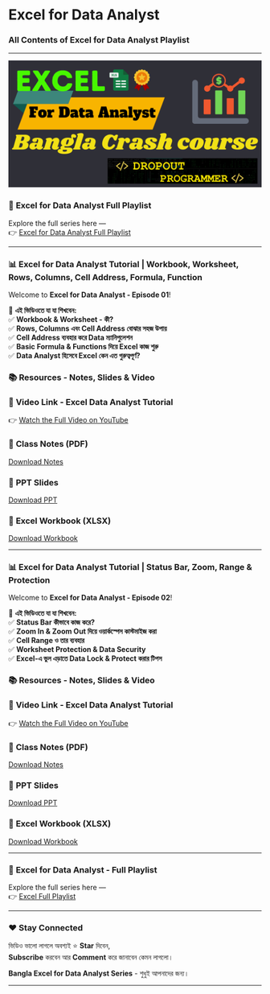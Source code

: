 # Excel for Data Analyst

### All Contents of Excel for Data Analyst Playlist

---

<p align="center">
  <img src="https://github.com/mahamud-13756/Microsoft-Excel/blob/main/MS%20Excel%20(1).png" width="700"/>
</p>

### 🔗 **Excel for Data Analyst Full Playlist**
Explore the full series here —  
👉 [Excel for Data Analyst Full Playlist](https://www.youtube.com/playlist?list=PLGvQDTPXnnfo0PUuo5UokiDRrl0ELPLKv)

---

### 📊 Excel for Data Analyst Tutorial | Workbook, Worksheet, Rows, Columns, Cell Address, Formula, Function

Welcome to **Excel for Data Analyst - Episode 01**!  

📌 **এই ভিডিওতে যা যা শিখবেন:**  
✅ **Workbook & Worksheet - কী?**  
✅ **Rows, Columns এবং Cell Address বোঝার সহজ উপায়**  
✅ **Cell Address ব্যবহার করে Data ম্যানিপুলেশন**  
✅ **Basic Formula & Functions দিয়ে Excel কাজ শুরু**   
✅ **Data Analyst হিসেবে Excel কেন এত গুরুত্বপূর্ণ?**  

### 📚 Resources - Notes, Slides & Video

### 🎥 **Video Link - Excel Data Analyst Tutorial**
👉 [Watch the Full Video on YouTube](https://youtu.be/O8u1mTa1Nmo?si=kVX4pcdxD8p6GJD7)

### 📝 **Class Notes (PDF)**
[Download Notes](https://github.com/your-username/Excel-for-Data-Analyst/tree/main/Excel%20%2301)

### 📑 **PPT Slides**
[Download PPT](#) <!-- এখানে তোমার PPT link বসাও -->

### 📓 **Excel Workbook (XLSX)**
[Download Workbook](#) <!-- যদি Workbook থাকে -->

---

### 📊 Excel for Data Analyst Tutorial | Status Bar, Zoom, Range & Protection

Welcome to **Excel for Data Analyst - Episode 02**!  

📌 **এই ভিডিওতে যা যা শিখবেন:**  
✅ **Status Bar কীভাবে কাজ করে?**  
✅ **Zoom In & Zoom Out দিয়ে ওয়ার্কস্পেস কাস্টমাইজ করা**  
✅ **Cell Range ও তার ব্যবহার**  
✅ **Worksheet Protection & Data Security**  
✅ **Excel-এ ভুল এড়াতে Data Lock & Protect করার টিপস**  

### 📚 Resources - Notes, Slides & Video

### 🎥 **Video Link - Excel Data Analyst Tutorial**
👉 [Watch the Full Video on YouTube](https://youtu.be/iN1tQw_yVSw?si=Vn6NRMsqCpH4K6VP)

### 📝 **Class Notes (PDF)**
[Download Notes](https://github.com/your-username/Excel-for-Data-Analyst/tree/main/Excel%20%2302)

### 📑 **PPT Slides**
[Download PPT](#) <!-- এখানে তোমার PPT link বসাও -->

### 📓 **Excel Workbook (XLSX)**
[Download Workbook](#) <!-- যদি Workbook থাকে -->

---


### 🔗 **Excel for Data Analyst - Full Playlist**
Explore the full series here —  
👉 [Excel Full Playlist](https://www.youtube.com/playlist?list=PLGvQDTPXnnfo0PUuo5UokiDRrl0ELPLKv)

---

### ❤️ Stay Connected
ভিডিও ভালো লাগলে অবশ্যই ⭐ **Star** দিবেন,  
**Subscribe** করবেন আর **Comment** করে জানাবেন কেমন লাগলো।

**Bangla Excel for Data Analyst Series** - শুধুই আপনাদের জন্য।

---


